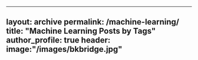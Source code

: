 ---
layout: archive
permalink: /machine-learning/
title: "Machine Learning Posts by Tags"
author_profile: true
header:
 image:"/images/bkbridge.jpg"
 --- 
